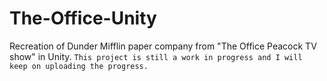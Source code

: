 # The-Office-Unity
Recreation of Dunder Mifflin paper company from "The Office Peacock TV show" in Unity. `This project is still a work in progress and I will keep on uploading the progress.`
